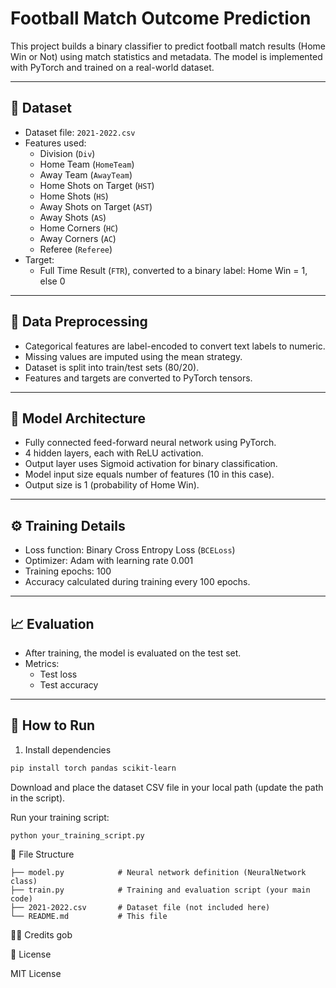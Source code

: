 # Football Match Outcome Prediction

This project builds a binary classifier to predict football match results (Home Win or Not) using match statistics and metadata. The model is implemented with PyTorch and trained on a real-world dataset.

---

## 🧾 Dataset

- Dataset file: `2021-2022.csv`
- Features used:
  - Division (`Div`)
  - Home Team (`HomeTeam`)
  - Away Team (`AwayTeam`)
  - Home Shots on Target (`HST`)
  - Home Shots (`HS`)
  - Away Shots on Target (`AST`)
  - Away Shots (`AS`)
  - Home Corners (`HC`)
  - Away Corners (`AC`)
  - Referee (`Referee`)
- Target:
  - Full Time Result (`FTR`), converted to a binary label: Home Win = 1, else 0

---

## 🔧 Data Preprocessing

- Categorical features are label-encoded to convert text labels to numeric.
- Missing values are imputed using the mean strategy.
- Dataset is split into train/test sets (80/20).
- Features and targets are converted to PyTorch tensors.

---

## 🧠 Model Architecture

- Fully connected feed-forward neural network using PyTorch.
- 4 hidden layers, each with ReLU activation.
- Output layer uses Sigmoid activation for binary classification.
- Model input size equals number of features (10 in this case).
- Output size is 1 (probability of Home Win).

---

## ⚙️ Training Details

- Loss function: Binary Cross Entropy Loss (`BCELoss`)
- Optimizer: Adam with learning rate 0.001
- Training epochs: 100
- Accuracy calculated during training every 100 epochs.

---

## 📈 Evaluation

- After training, the model is evaluated on the test set.
- Metrics:
  - Test loss
  - Test accuracy

---

## 🚀 How to Run

1. Install dependencies

```bash
pip install torch pandas scikit-learn
```
Download and place the dataset CSV file in your local path (update the path in the script).

Run your training script:

```python your_training_script.py```

📁 File Structure
```
├── model.py            # Neural network definition (NeuralNetwork class)
├── train.py            # Training and evaluation script (your main code)
├── 2021-2022.csv       # Dataset file (not included here)
└── README.md           # This file
```
🧑‍💻 Credits
gob

📜 License

MIT License

